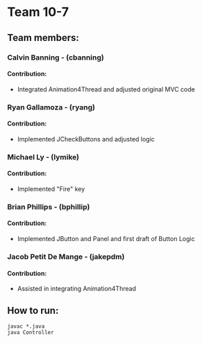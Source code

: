 # Team 10-7

## Team members:


### Calvin Banning - (cbanning)
#### Contribution:
* Integrated Animation4Thread and adjusted original MVC code

### Ryan Gallamoza - (ryang)
#### Contribution:
* Implemented JCheckButtons and adjusted logic

### Michael Ly - (lymike)
#### Contribution:
* Implemented "Fire" key

### Brian Phillips - (bphillip)
#### Contribution:
* Implemented JButton and Panel and first draft of Button Logic

### Jacob Petit De Mange - (jakepdm)
#### Contribution:
* Assisted in integrating Animation4Thread


## How to run:
```
javac *.java
java Controller
```
